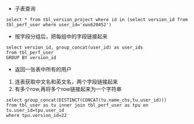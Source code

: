 * 子表查询  
```  
select * from tbl_version_project where id in (select version_id from tbl_perf_user where user_id='xwx620452')
```  
* 按字段分组后，把每组中的字段链接起来  
```  
select version_id, group_concat(user_id) as user_ids 
from tbl_perf_user
GROUP BY version_id
```  

* 返回一张表中所有的用户
1. 连表获取中文名和英文名，两个字段链接起来  
2. 有多个row,再将多个row链接起来为一个字符串  
```  
select group_concat(DISTINCT(CONCAT(tu.name_chs,tu.user_id)))  
from tbl_user as tu inner join tbl_perf_user as tpu on tu.user_id=tpu.user_id  
where tpu.version_id=22  
```  

